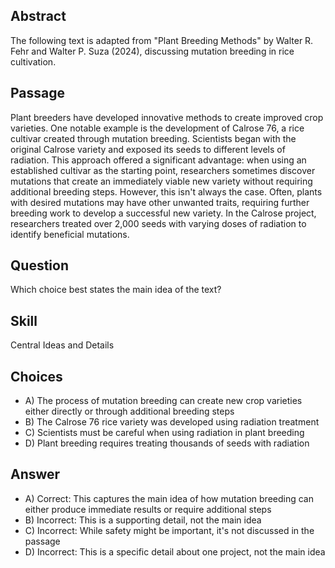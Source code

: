 ## Abstract
The following text is adapted from "Plant Breeding Methods" by Walter R. Fehr and Walter P. Suza (2024), discussing mutation breeding in rice cultivation.

## Passage
Plant breeders have developed innovative methods to create improved crop varieties. One notable example is the development of Calrose 76, a rice cultivar created through mutation breeding. Scientists began with the original Calrose variety and exposed its seeds to different levels of radiation. This approach offered a significant advantage: when using an established cultivar as the starting point, researchers sometimes discover mutations that create an immediately viable new variety without requiring additional breeding steps. However, this isn't always the case. Often, plants with desired mutations may have other unwanted traits, requiring further breeding work to develop a successful new variety. In the Calrose project, researchers treated over 2,000 seeds with varying doses of radiation to identify beneficial mutations.

## Question
Which choice best states the main idea of the text?

## Skill
Central Ideas and Details

## Choices
- A) The process of mutation breeding can create new crop varieties either directly or through additional breeding steps
- B) The Calrose 76 rice variety was developed using radiation treatment
- C) Scientists must be careful when using radiation in plant breeding
- D) Plant breeding requires treating thousands of seeds with radiation

## Answer
- A) Correct: This captures the main idea of how mutation breeding can either produce immediate results or require additional steps
- B) Incorrect: This is a supporting detail, not the main idea
- C) Incorrect: While safety might be important, it's not discussed in the passage
- D) Incorrect: This is a specific detail about one project, not the main idea